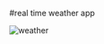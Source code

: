 #real time weather app

![weather](https://github.com/ajaymaurya07/WeatherApp/assets/140266310/10f8ccc7-c334-4950-98b5-9845b53e9a13)
